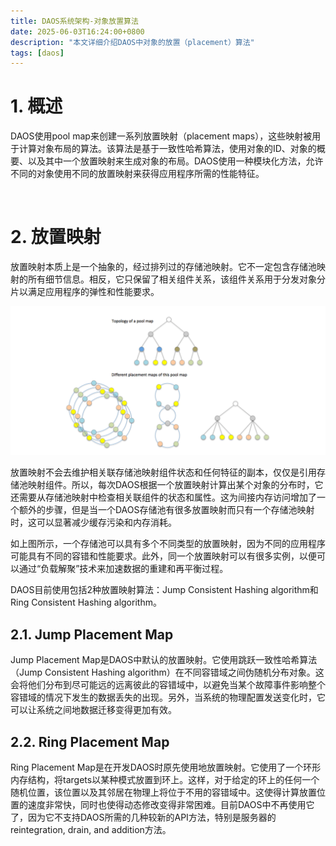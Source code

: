 ```yaml
---
title: DAOS系统架构-对象放置算法
date: 2025-06-03T16:24:00+0800
description: "本文详细介绍DAOS中对象的放置（placement）算法"
tags: [daos]
---
```


# 1. 概述
DAOS使用pool map来创建一系列放置映射（placement maps），这些映射被用于计算对象布局的算法。该算法是基于一致性哈希算法，使用对象的ID、对象的概要、以及其中一个放置映射来生成对象的布局。DAOS使用一种模块化方法，允许不同的对象使用不同的放置映射来获得应用程序所需的性能特征。

&nbsp;
&nbsp;
# 2. 放置映射
放置映射本质上是一个抽象的，经过排列过的存储池映射。它不一定包含存储池映射的所有细节信息。相反，它只保留了相关组件关系，该组件关系用于分发对象分片以满足应用程序的弹性和性能要求。

![pool_and_placement_map](https://raw.githubusercontent.com/henglgh/articles/main/static/images/pool_and_placement_map.png)

放置映射不会去维护相关联存储池映射组件状态和任何特征的副本，仅仅是引用存储池映射组件。所以，每次DAOS根据一个放置映射计算出某个对象的分布时，它还需要从存储池映射中检查相关联组件的状态和属性。这为间接内存访问增加了一个额外的步骤，但是当一个DAOS存储池有很多放置映射而只有一个存储池映射时，这可以显著减少缓存污染和内存消耗。

如上图所示，一个存储池可以具有多个不同类型的放置映射，因为不同的应用程序可能具有不同的容错和性能要求。此外，同一个放置映射可以有很多实例，以便可以通过“负载解聚”技术来加速数据的重建和再平衡过程。

DAOS目前使用包括2种放置映射算法：Jump Consistent Hashing algorithm和Ring Consistent Hashing algorithm。

## 2.1. Jump Placement Map
Jump Placement Map是DAOS中默认的放置映射。它使用跳跃一致性哈希算法（Jump Consistent Hashing algorithm）在不同容错域之间伪随机分布对象。这会将他们分布到尽可能远的远离彼此的容错域中，以避免当某个故障事件影响整个容错域的情况下发生的数据丢失的出现。另外，当系统的物理配置发送变化时，它可以让系统之间地数据迁移变得更加有效。

## 2.2. Ring Placement Map
Ring Placement Map是在开发DAOS时原先使用地放置映射。它使用了一个环形内存结构，将targets以某种模式放置到环上。这样，对于给定的环上的任何一个随机位置，该位置以及其邻居在物理上将位于不用的容错域中。这使得计算放置位置的速度非常快，同时也使得动态修改变得非常困难。目前DAOS中不再使用它了，因为它不支持DAOS所需的几种较新的API方法，特别是服务器的reintegration, drain, and addition方法。